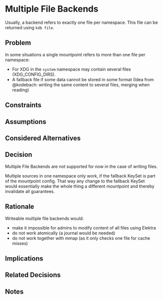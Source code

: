 # Multiple File Backends

Usually, a backend refers to exactly one file per namespace.
This file can be returned using `kdb file`.

## Problem

In some situations a single mountpoint refers to more than one file per namespace:

- For XDG in the `system` namespace may contain several files (XDG_CONFIG_DIRS).
- A fallback file if some data cannot be stored in some format (Idea from @kodebach:
  writing the same content to several files, merging when reading)

## Constraints

## Assumptions

## Considered Alternatives

## Decision

Multiple File Backends are not supported for now in the case of writing files.

Multiple sources in one namespace only work, if the fallback KeySet is
part of the mountpoint config.  That way any change to the fallback
KeySet would essentially make the whole thing a different mountpoint
and thereby invalidate all guarantees.

## Rationale

Writeable multiple file backends would:

- make it impossible for admins to modify content of all files using Elektra
- do not work atomically (a journal would be needed)
- do not work together with mmap (as it only checks one file for cache misses)

## Implications

## Related Decisions

## Notes
